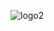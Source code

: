  ![logo2](https://user-images.githubusercontent.com/58743588/113204098-c25a1300-9264-11eb-865a-dbc44ad85f76.gif)

